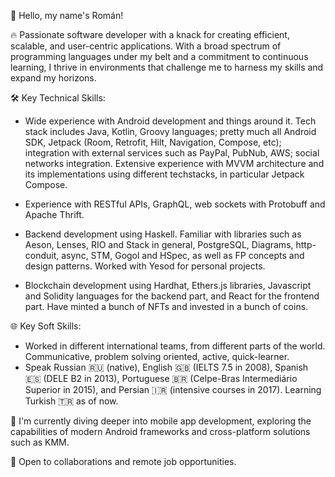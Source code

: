 👋 Hello, my name's Román!

🔥 Passionate software developer with a knack for creating efficient, scalable, and user-centric applications. With a broad spectrum of programming languages under my belt and a commitment to continuous learning, I thrive in environments that challenge me to harness my skills and expand my horizons.

🛠️ Key Technical Skills:

- Wide experience with Android development and things around it. Tech stack includes Java, Kotlin, Groovy languages; pretty much all Android SDK, Jetpack (Room, Retrofit, Hilt, Navigation, Compose, etc); integration with external services such as PayPal, PubNub, AWS; social networks integration.
Extensive experience with MVVM architecture and its implementations using different techstacks, in particular Jetpack Compose.
    
- Experience with RESTful APIs, GraphQL, web sockets with Protobuff and Apache Thrift.
- Backend development using Haskell. Familiar with libraries such as Aeson, Lenses, RIO and Stack in general, PostgreSQL, Diagrams, http-conduit, async, STM, Gogol and HSpec, as well as FP concepts and design patterns. Worked with Yesod for personal projects.
- Blockchain development using Hardhat, Ethers.js libraries, Javascript and Solidity languages for the backend part, and React for the frontend part. Have minted a bunch of NFTs and invested in a bunch of coins. 

🌐 Key Soft Skills:

- Worked in different international teams, from different parts of the world. Communicative, problem solving oriented, active, quick-learner. 
- Speak Russian 🇷🇺 (native), English 🇬🇧 (IELTS 7.5 in 2008), Spanish 🇪🇸 (DELE B2 in 2013), Portuguese 🇧🇷 (Celpe-Bras Intermediário Superior in 2015), and Persian 🇮🇷 (intensive courses in 2017). Learning Turkish 🇹🇷 as of now.

🌱 I'm currently diving deeper into mobile app development, exploring the capabilities of modern Android frameworks and cross-platform solutions such as KMM.

🤝 Open to collaborations and remote job opportunities.

<!--
**tolmachevroman/tolmachevroman** is a ✨ _special_ ✨ repository because its `README.md` (this file) appears on your GitHub profile.

Here are some ideas to get you started:

- 🔭 I’m currently working on ...
- 🌱 I’m currently learning ...
- 👯 I’m looking to collaborate on ...
- 🤔 I’m looking for help with ...
- 💬 Ask me about ...
- 📫 How to reach me: ...
- 😄 Pronouns: ...
- ⚡ Fun fact: ...
-->
